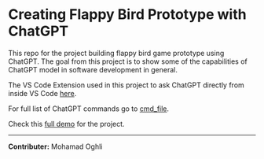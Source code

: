 # Creating Flappy Bird Prototype with ChatGPT

This repo for the project building flappy bird game prototype using ChatGPT. The goal from this project is to show some of the capabilities of ChatGPT model in software development in general.

The VS Code Extension used in this project to ask ChatGPT directly from inside VS Code [here](https://github.com/gencay/vscode-chatgpt).

For full list of ChatGPT commands go to [cmd_file](https://github.com/mohammad-oghli/Flappy-Bird-ChatGPT/blob/e870f58abf6bf79b044b38e3bf500e3e4006c6b1/commands.md). 

Check this [full demo](https://youtu.be/ZGEgAYMtblk) for the project.

------------------------------------
**Contributer:** Mohamad Oghli